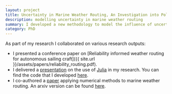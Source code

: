 ```yaml
---
layout: project
title: Uncertainty in Marine Weather Routing, An Investigation into Polynesian Seafaring
description: modelling uncertainty in marine weather routing
summary: I developed a new methodology to model the influence of uncertainty from varied sources in the marine weather routing process. I applied this methodology to model the influence of climate and vessel performance on the challenge of settling Polynesia.
category: PhD
---
```


As part of my research I collaborated on various research outputs:

- I presented a conference paper on [Reliability informed weather routing for autonomous sailing craft]({{ site.url }}/assets/papers/reliability_routing.pdf).
- I delivered a [presentation](https://www.youtube.com/watch?v=H9734QKifKg) on the use of [Julia](https://julialang.org/) in my research. You can find the code that I developed [here](https://github.com/TAJD/SailRoute.jl).
- I co-authored a [paper](https://www.sciencedirect.com/science/article/pii/S0141118719300380) applying numerical methods to marine weather routing. An arxiv version can be found [here](https://arxiv.org/abs/1901.03840).
